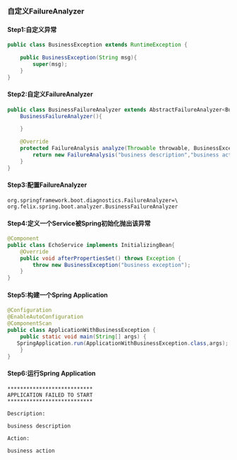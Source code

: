 ### 自定义FailureAnalyzer

#### Step1:自定义异常
```java
public class BusinessException extends RuntimeException {

    public BusinessException(String msg){
        super(msg);
    }
}
```
#### Step2:自定义FailureAnalyzer
```java
public class BusinessFailureAnalyzer extends AbstractFailureAnalyzer<BusinessException> {
    BusinessFailureAnalyzer(){

    }

    @Override
    protected FailureAnalysis analyze(Throwable throwable, BusinessException e) {
        return new FailureAnalysis("business description","business action",e);
    }
}
```
#### Step3:配置FailureAnalyzer
```
org.springframework.boot.diagnostics.FailureAnalyzer=\
org.felix.spring.boot.analyzer.BusinessFailureAnalyzer
```
#### Step4:定义一个Service被Spring初始化抛出该异常
```java
@Component
public class EchoService implements InitializingBean{
    @Override
    public void afterPropertiesSet() throws Exception {
        throw new BusinessException("business exception");
    }
}
```
#### Step5:构建一个Spring Application
```java
@Configuration
@EnableAutoConfiguration
@ComponentScan
public class ApplicationWithBusinessException {
    public static void main(String[] args) {
   SpringApplication.run(ApplicationWithBusinessException.class,args);
    }
}
```
#### Step6:运行Spring Application
```
***************************
APPLICATION FAILED TO START
***************************

Description:

business description

Action:

business action
```
